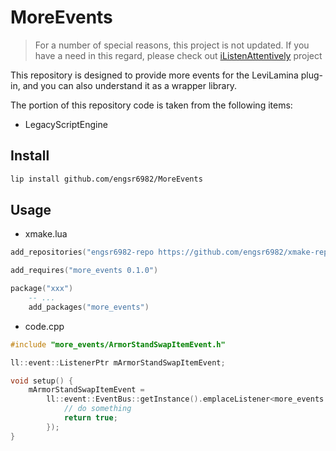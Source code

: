 # MoreEvents

> For a number of special reasons, this project is not updated. 
> If you have a need in this regard, please check out [iListenAttentively](https://github.com/MiracleForest/iListenAttentively) project

This repository is designed to provide more events for the LeviLamina plug-in, and you can also understand it as a wrapper library.

The portion of this repository code is taken from the following items:

- LegacyScriptEngine

## Install

```bash
lip install github.com/engsr6982/MoreEvents
```

## Usage

- xmake.lua

```lua
add_repositories("engsr6982-repo https://github.com/engsr6982/xmake-repo.git")

add_requires("more_events 0.1.0")

package("xxx")
    -- ...
    add_packages("more_events")

```

- code.cpp

```cpp
#include "more_events/ArmorStandSwapItemEvent.h"

ll::event::ListenerPtr mArmorStandSwapItemEvent;

void setup() {
    mArmorStandSwapItemEvent =
        ll::event::EventBus::getInstance().emplaceListener<more_events::ArmorStandSwapItemEvent>([](more_events::ArmorStandSwapItemEvent& ev) {
            // do something
            return true;
        });
}
```
